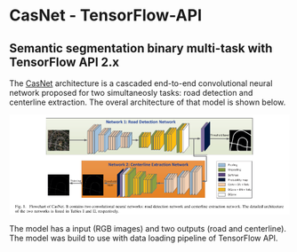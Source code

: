 # CasNet - TensorFlow-API
## Semantic segmentation binary multi-task with TensorFlow API 2.x

The [CasNet](https://ieeexplore.ieee.org/document/7873262) architecture is a cascaded end-to-end convolutional neural network proposed for two simultaneosly tasks: road detection and centerline extraction. The overal architecture of that model is shown below.

![](images/casnet_img.png)

The model has a input (RGB images) and two outputs (road and centerline). The model was build to use with data loading pipeline of TensorFlow API.
